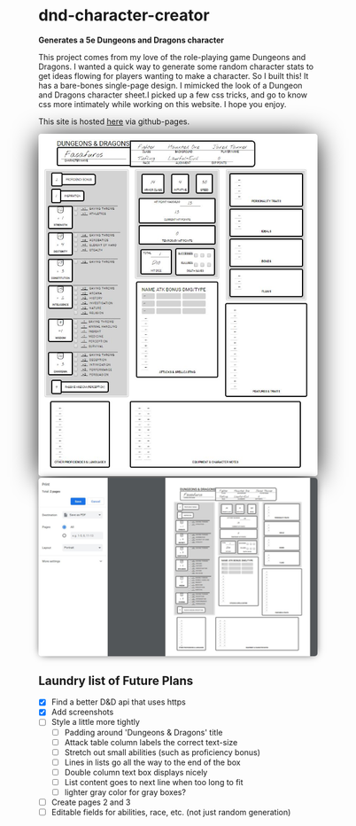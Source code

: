 # dnd-character-creator
**Generates a 5e Dungeons and Dragons character**

This project comes from my love of the role-playing game Dungeons and Dragons. I wanted a quick way to generate some random character stats to get ideas flowing for players wanting to make a character. So I built this!
It has a bare-bones single-page design. I mimicked the look of a Dungeon and Dragons character sheet.I  picked up a few css tricks, and go to know css more intimately while working on this website. I hope you enjoy.

This site is hosted [here](https://deraj21.github.io/dnd-character-creator) via github-pages.

<img src="https://raw.githubusercontent.com/Deraj21/dnd-character-creator/master/dnd-screenshot.JPG" style="border-radius: 5px; box-shadow: 0px 5px 50px -3px black"/>

<img src="https://raw.githubusercontent.com/Deraj21/dnd-character-creator/master/dnd-print-screenshot.JPG" style="border-radius: 5px; box-shadow: 0px 0px 15px -5px black" />



## Laundry list of Future Plans
- [x] Find a better D&D api that uses https
- [x] Add screenshots
- [ ] Style a little more tightly
  - [ ] Padding around 'Dungeons & Dragons' title
  - [ ] Attack table column labels the correct text-size
  - [ ] Stretch out small abilities (such as proficiency bonus)
  - [ ] Lines in lists go all the way to the end of the box
  - [ ] Double column text box displays nicely
  - [ ] List content goes to next line when too long to fit
  - [ ] lighter gray color for gray boxes?
- [ ] Create pages 2 and 3
- [ ] Editable fields for abilities, race, etc. (not just random generation)
